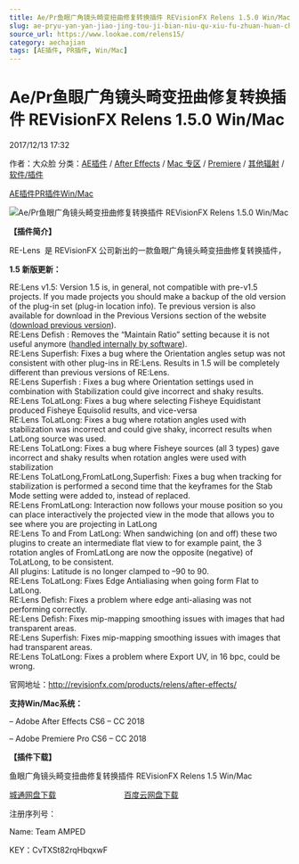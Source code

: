 ```yaml
---
title: Ae/Pr鱼眼广角镜头畸变扭曲修复转换插件 REVisionFX Relens 1.5.0 Win/Mac
slug: ae-pryu-yan-yan-jiao-jing-tou-ji-bian-niu-qu-xiu-fu-zhuan-huan-cha-jian-revisionfx-relens-1-5-0-win-mac
source_url: https://www.lookae.com/relens15/
category: aechajian
tags: [AE插件, PR插件, Win/Mac]
---
```

# Ae/Pr鱼眼广角镜头畸变扭曲修复转换插件 REVisionFX Relens 1.5.0 Win/Mac

2017/12/13 17:32

作者：大众脸
分类：[AE插件](https://www.lookae.com/after-effects/aechajian/) / [After Effects](https://www.lookae.com/after-effects/) / [Mac 专区](https://www.lookae.com/mac-osx/) / [Premiere](https://www.lookae.com/qitarjcj/premierezy/) / [其他辐射](https://www.lookae.com/others/) / [软件/插件](https://www.lookae.com/qitarjcj/)

[AE插件](https://www.lookae.com/tag/ae%e6%8f%92%e4%bb%b6/)[PR插件](https://www.lookae.com/tag/pr%e6%8f%92%e4%bb%b6/)[Win/Mac](https://www.lookae.com/tag/winmac/)

![Ae/Pr鱼眼广角镜头畸变扭曲修复转换插件 REVisionFX Relens 1.5.0 Win/Mac](https://www.lookae.com/wp-content/uploads/2016/08/RE-Lens.jpg "Ae/Pr鱼眼广角镜头畸变扭曲修复转换插件 REVisionFX Relens 1.5.0 Win/Mac-LookAE.com")

**【插件简介】**

RE-Lens  是 REVisionFX 公司新出的一款鱼眼广角镜头畸变扭曲修复转换插件，

**1.5 新版更新：**

RE:Lens v1.5: Version 1.5 is, in general, not compatible with pre-v1.5 projects. If you made projects you should make a backup of the old version of the plug-in set (plug-in location info). Te previous version is also available for download in the Previous Versions section of the website ([download previous version](http://revisionfx.com/faq/where-are-my-plugins-installed/#aftereffects)).  
RE:Lens Defish : Removes the “Maintain Ratio” setting because it is not useful anymore ([handled internally by software](http://revisionfx.com/products/relens/after-effects/#previous-versions)).  
RE:Lens Superfish: Fixes a bug where the Orientation angles setup was not consistent with other plug-ins in RE:Lens. Results in 1.5 will be completely different than previous versions of RE:Lens.  
RE:Lens Superfish : Fixes a bug where Orientation settings used in combination with Stabilization could give incorrect and shaky results.  
RE:Lens ToLatLong: Fixes a bug where selecting Fisheye Equidistant produced Fisheye Equisolid results, and vice-versa  
RE:Lens ToLatLong: Fixes a bug where rotation angles used with stabilization was incorrect and could give shaky, incorrect results when LatLong source was used.  
RE:Lens ToLatLong: Fixes a bug where Fisheye sources (all 3 types) gave incorrect and shaky results when rotation angles were used with stabilization  
RE:Lens ToLatLong,FromLatLong,Superfish: Fixes a bug when tracking for stabilization is performed a second time that the keyframes for the Stab Mode setting were added to, instead of replaced.  
RE:Lens FromLatLong: Interaction now follows your mouse position so you can place interactively the projected view in the mode that allows you to see where you are projecting in LatLong  
RE:Lens To and From LatLong: When sandwiching (on and off) these two plugins to create an intermediate flat view to for example paint, the 3 rotation angles of FromLatLong are now the opposite (negative) of ToLatLong, to be consistent.  
All plugins: Latitude is no longer clamped to –90 to 90.  
RE:Lens ToLatLong: Fixes Edge Antialiasing when going form Flat to LatLong.  
RE:Lens Defish: Fixes a problem where edge anti-aliasing was not performing correctly.  
RE:Lens Defish: Fixes mip-mapping smoothing issues with images that had transparent areas.  
RE:Lens Superfish: Fixes mip-mapping smoothing issues with images that had transparent areas.  
RE:Lens ToLatLong: Fixes a problem where Export UV, in 16 bpc, could be wrong.

官网地址：http://revisionfx.com/products/relens/after-effects/

**支持Win/Mac系统：**

– Adobe After Effects CS6 – CC 2018

– Adobe Premiere Pro CS6 – CC 2018

**【插件下载】**

鱼眼广角镜头畸变扭曲修复转换插件 REVisionFX Relens 1.5 Win/Mac

[城通网盘下载](https://lookae.ctfile.com/fs/680462-231330773)                               [百度云网盘下载](https://pan.baidu.com/s/1jICI2LS)

注册序列号：

Name: Team AMPED

KEY：CvTXSt82rqHbqxwF

